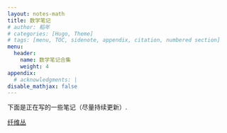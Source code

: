 ```yaml
---
layout: notes-math
title: 数学笔记
# author: 稻年
# categories: [Hugo, Theme]
# tags: [menu, TOC, sidenote, appendix, citation, numbered section]
menu:
  header:
    name: 数学笔记合集
    weight: 4
appendix:
  # acknowledgments: |
disable_mathjax: false
---
```


下面是正在写的一些笔记（尽量持续更新）.

[纤维丛](https://bookdown.org/minhua/fiber-bundles/)


